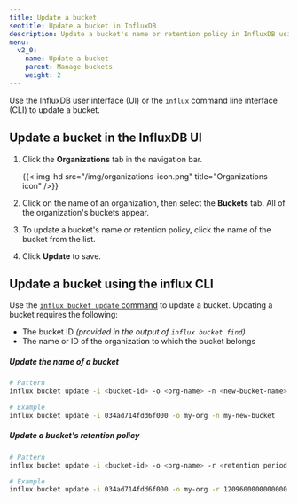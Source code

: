```yaml
---
title: Update a bucket
seotitle: Update a bucket in InfluxDB
description: Update a bucket's name or retention policy in InfluxDB using the InfluxDB UI or the influx CLI.
menu:
  v2_0:
    name: Update a bucket
    parent: Manage buckets
    weight: 2
---
```


Use the InfluxDB user interface (UI) or the `influx` command line interface (CLI)
to update a bucket.

## Update a bucket in the InfluxDB UI

1. Click the **Organizations** tab in the navigation bar.

    {{< img-hd src="/img/organizations-icon.png" title="Organizations icon" />}}

2. Click on the name of an organization, then select the **Buckets** tab. All of the organization's buckets appear.
3. To update a bucket's name or retention policy, click the name of the bucket from the list.
4. Click **Update** to save.

## Update a bucket using the influx CLI

Use the [`influx bucket update` command](/v2.0/reference/cli/influx/bucket/update)
to update a bucket. Updating a bucket requires the following:

- The bucket ID _(provided in the output of `influx bucket find`)_
- The name or ID of the organization to which the bucket belongs

##### Update the name of a bucket
```sh
# Pattern
influx bucket update -i <bucket-id> -o <org-name> -n <new-bucket-name>

# Example
influx bucket update -i 034ad714fdd6f000 -o my-org -n my-new-bucket
```

##### Update a bucket's retention policy
```sh
# Pattern
influx bucket update -i <bucket-id> -o <org-name> -r <retention period in nanoseconds>

# Example
influx bucket update -i 034ad714fdd6f000 -o my-org -r 1209600000000000
```
